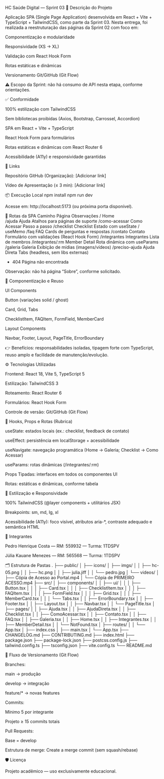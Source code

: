 HC Saúde Digital — Sprint 03
📌 Descrição do Projeto

Aplicação SPA (Single Page Application) desenvolvida em React + Vite + TypeScript + TailwindCSS, como parte da Sprint 03.
Nesta entrega, foi realizada a reestruturação das páginas da Sprint 02 com foco em:

Componentização e modularidade

Responsividade (XS → XL)

Validação com React Hook Form

Rotas estáticas e dinâmicas

Versionamento Git/GitHub (Git Flow)

⚠️ Escopo da Sprint: não há consumo de API nesta etapa, conforme orientações.

✅ Conformidade

100% estilização com TailwindCSS

Sem bibliotecas proibidas (Axios, Bootstrap, Carrossel, Accordion)

SPA em React + Vite + TypeScript

React Hook Form para formulários

Rotas estáticas e dinâmicas com React Router 6

Acessibilidade (A11y) e responsividade garantidas

🔗 Links

Repositório GitHub (Organização): [Adicionar link]

Vídeo de Apresentação (≤ 3 min): [Adicionar link]

📦 Execução Local
npm install
npm run dev


Acesse em: http://localhost:5173
 (ou próxima porta disponível).

🧭 Rotas da SPA
Caminho	Página	Observações
/	Home	
/ajuda	Ajuda	Atalhos para páginas de suporte
/como-acessar	Como Acessar	Passo a passo
/checklist	Checklist	Estado com useState / useMemo
/faq	FAQ	Cards de perguntas e respostas
/contato	Contato	Formulário com validações (React Hook Form)
/integrantes	Integrantes	Lista de membros
/integrantes/:rm	Member Detail	Rota dinâmica com useParams
/galeria	Galeria	Exibição de mídias (imagens/vídeos)
/preciso-ajuda	Ajuda Direta	Tabs (headless, sem libs externas)
*	404	Página não encontrada

Observação: não há página “Sobre”, conforme solicitado.

🧩 Componentização e Reuso

UI Components

Button (variações solid / ghost)

Card, Grid, Tabs

ChecklistItem, FAQItem, FormField, MemberCard

Layout Components

Navbar, Footer, Layout, PageTitle, ErrorBoundary

👉 Benefícios: responsabilidades isoladas, tipagem forte com TypeScript, reuso amplo e facilidade de manutenção/evolução.

⚙️ Tecnologias Utilizadas

Frontend: React 18, Vite 5, TypeScript 5

Estilização: TailwindCSS 3

Roteamento: React Router 6

Formulários: React Hook Form

Controle de versão: Git/GitHub (Git Flow)

🧪 Hooks, Props e Rotas (Rubrica)

useState: estados locais (ex.: checklist, feedback de contato)

useEffect: persistência em localStorage + acessibilidade

useNavigate: navegação programática (Home → Galeria; Checklist → Como Acessar)

useParams: rotas dinâmicas (/integrantes/:rm)

Props Tipadas: interfaces em todos os componentes UI

Rotas: estáticas e dinâmicas, conforme tabela

🎨 Estilização e Responsividade

100% TailwindCSS (@layer components + utilitários JSX)

Breakpoints: sm, md, lg, xl

Acessibilidade (A11y): foco visível, atributos aria-*, contraste adequado e semântica HTML

👥 Integrantes

Pedro Henrique Costa — RM: 559932 — Turma: 1TDSPV

Júlia Kauane Menezes — RM: 565568 — Turma: 1TDSPV

🗂️ Estrutura de Pastas
.
├── public/
│   ├── icons/
│   ├── imgs/
│   │   ├── hc-05.png
│   │   ├── hc.png
│   │   ├── julia.jiff
│   │   └── pedro.jpg
│   └── videos/
│       ├── Cópia de Acesso ao Portal.mp4
│       └── Cópia de PRIMEIRO ACESSO.mp4
├── src/
│   ├── components/
│   │   ├── ui/
│   │   │   ├── Button.tsx
│   │   │   ├── Card.tsx
│   │   │   ├── ChecklistItem.tsx
│   │   │   ├── FAQItem.tsx
│   │   │   ├── FormField.tsx
│   │   │   ├── Grid.tsx
│   │   │   ├── MemberCard.tsx
│   │   │   └── Tabs.tsx
│   │   ├── ErrorBoundary.tsx
│   │   ├── Footer.tsx
│   │   ├── Layout.tsx
│   │   ├── Navbar.tsx
│   │   └── PageTitle.tsx
│   ├── pages/
│   │   ├── Ajuda.tsx
│   │   ├── AjudaDireta.tsx
│   │   ├── Checklist.tsx
│   │   ├── ComoAcessar.tsx
│   │   ├── Contato.tsx
│   │   ├── FAQ.tsx
│   │   ├── Galeria.tsx
│   │   ├── Home.tsx
│   │   ├── Integrantes.tsx
│   │   ├── MemberDetail.tsx
│   │   └── NotFound.tsx
│   ├── routes/
│   │   └── App.tsx
│   ├── index.css
│   ├── main.tsx
│   └── App.tsx
├── CHANGELOG.md
├── CONTRIBUTING.md
├── index.html
├── package.json
├── package-lock.json
├── postcss.config.js
├── tailwind.config.ts
├── tsconfig.json
├── vite.config.ts
└── README.md

🌿 Fluxo de Versionamento (Git Flow)

Branches:

main → produção

develop → integração

feature/* → novas features

Commits:

Mínimo 5 por integrante

Projeto ≥ 15 commits totais

Pull Requests:

Base = develop

Estrutura de merge: Create a merge commit (sem squash/rebase)

🛡️ Licença

Projeto acadêmico — uso exclusivamente educacional.
